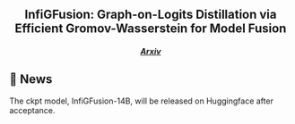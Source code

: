 <h2 align="center">
InfiGFusion: Graph-on-Logits Distillation via Efficient Gromov-Wasserstein for Model Fusion
</h2>

<h5 align="center">

[Arxiv](https://arxiv.org/pdf/2505.13893)
  
</h5>


## 📣 News
The ckpt model, InfiGFusion-14B, will be released on Huggingface after acceptance.

